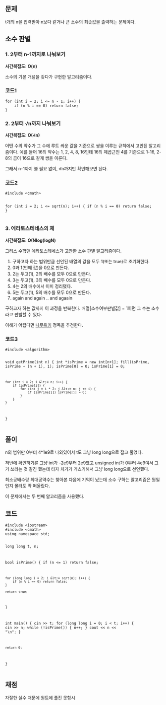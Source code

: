 <h2 id="문제">문제</h2>
<p>t개의 n을 입력받아 n보다 같거나 큰 소수의 최솟값을 출력하는 문제이다.</p>
<h2 id="소수-판별">소수 판별</h2>
<h3 id="1-2부터-n-1까지로-나눠보기">1. 2부터 n-1까지로 나눠보기</h3>
<p><strong>시간복잡도: O(n)</strong></p>
<p>소수의 기본 개념을 갖다가 구현한 알고리즘이다.</p>
<h3 id="코드1">코드1</h3>
<pre><code class="language-cpp">for (int i = 2; i &lt;= n - 1; i++) {
    if (n % i == 0) return false;
}</code></pre>
<h3 id="2-2부터-√n까지-나눠보기">2. 2부터 √n까지 나눠보기</h3>
<p><strong>시간복잡도: O(√n)</strong></p>
<p>어떤 수의 약수가 그 수에 루트 씌운 값을 기준으로 쌍을 이루는 규칙에서 고안된 알고리즘이다.
예를 들어 16의 약수는 1, 2, 4, 8, 16인데
16의 제곱근인 4를 기준으로 1-16, 2-8의 곱이 16으로 같게 쌍을 이룬다.</p>
<p>그래서 n-1까지 볼 필요 없이, √n까지만 확인해보면 된다.</p>
<h3 id="코드2">코드2</h3>
<pre><code class="language-cpp">#include &lt;cmath&gt;

for (int i = 2; i &lt;= sqrt(n); i++) {
    if (n % i == 0) return false;
}</code></pre>
<h3 id="3-에라토스테네스의-체">3. 에라토스테네스의 체</h3>
<p><strong>시간복잡도: O(Nlog(logN)</strong></p>
<p>그리스 수학맨 에라토스테네스가 고안한 소수 판별 알고리즘이다.</p>
<ol>
<li>구하고자 하는 범위만큼 선언된 배열의 값을 모두 1(또는 true)로 초기화한다.</li>
<li>0과 1(번째 값)을 0으로 만든다.</li>
<li>2는 두고(1), 2의 배수를 모두 0으로 만든다.</li>
<li>3는 두고(1), 3의 배수를 모두 0으로 만든다.</li>
<li>4는 2의 배수에서 이미 정리됐다.</li>
<li>5는 두고(1), 5의 배수를 모두 0으로 만든다.</li>
<li>again and again .. and agaain</li>
</ol>
<p>구하고자 하는 값까지 이 과정을 반복한다.
배열[소수여부판별값] = 1이면 그 수는 소수라고 판별할 수 있다.</p>
<p>이해가 어렵다면 <a href="https://namu.wiki/w/%EC%97%90%EB%9D%BC%ED%86%A0%EC%8A%A4%ED%85%8C%EB%84%A4%EC%8A%A4%EC%9D%98%20%EC%B2%B4">나무위키</a> 정독을 추천한다.</p>
<h3 id="코드3">코드3</h3>
<pre><code class="language-cpp">#include &lt;algorithm&gt;

void getPrime(int n) {
    int *isPrime = new int[n+1];
    fill(isPrime, isPrime + (n + 1), 1);
    isPrime[0] = 0;
    isPrime[1] = 0;

    for (int i = 2; i &lt;= n; i++) {
        if (isPrime[i]) {
            for (int j = i * 2; j &lt;= n; j += i) {
                if (isPrime[j]) isPrime[j] = 0;
            }
        }
    }
}</code></pre>
<h2 id="풀이">풀이</h2>
<p>n의 범위만 0부터 4*1e9로 나와있어서
t도 그냥 long long으로 잡고 풀었다.</p>
<p>저번에 확인하기론 그냥 int가 -2e9부터 2e9였고
unsigned int가 0부터 4e9여서 그거 쓰라는 것 같긴 했는데
타자 치기가 거스기해서 그냥 long long으로 선언했다.</p>
<p>최소공배수랑 최대공약수는 찾아본 다음에 기억이 났는데
소수 구하는 알고리즘은 뭔일인지 몰라도 딱 떠올랐다.</p>
<p>이 문제에서는 두 번째 알고리즘을 사용했다.</p>
<h2 id="코드">코드</h2>
<pre><code class="language-cpp">#include &lt;iostream&gt;
#include &lt;cmath&gt;
using namespace std;

long long t, n;

bool isPrime() {
    if (n &lt;= 1) return false;

    for (long long i = 2; i &lt;= sqrt(n); i++) {
        if (n % i == 0) return false;
    }

    return true;
}

int main() {
    cin &gt;&gt; t;
    for (long long i = 0; i &lt; t; i++) {
        cin &gt;&gt; n;
        while (!isPrime()) {
            n++;
        }
        cout &lt;&lt; n &lt;&lt; &quot;\n&quot;;
    }

    return 0;
}</code></pre>
<h2 id="채점">채점</h2>
<p>자잘한 실수 때문에 원트에 풀진 못함시</p>
<p><img alt="" src="https://velog.velcdn.com/images/coolgamja_/post/bd3b4f70-f4a8-447a-ad55-e5d110d3b0fd/image.png" /></p>
